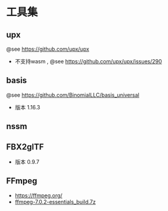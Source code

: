 # 工具集

## upx
 @see https://github.com/upx/upx 
 - 不支持wasm , @see  https://github.com/upx/upx/issues/290

## basis
 @see https://github.com/BinomialLLC/basis_universal
 - 版本 1.16.3

## nssm

## FBX2glTF
 - 版本 0.9.7

 ## FFmpeg
 - https://ffmpeg.org/
 - [ffmpeg-7.0.2-essentials_build.7z](https://www.gyan.dev/ffmpeg/builds/packages/ffmpeg-7.0.2-essentials_build.7z)


